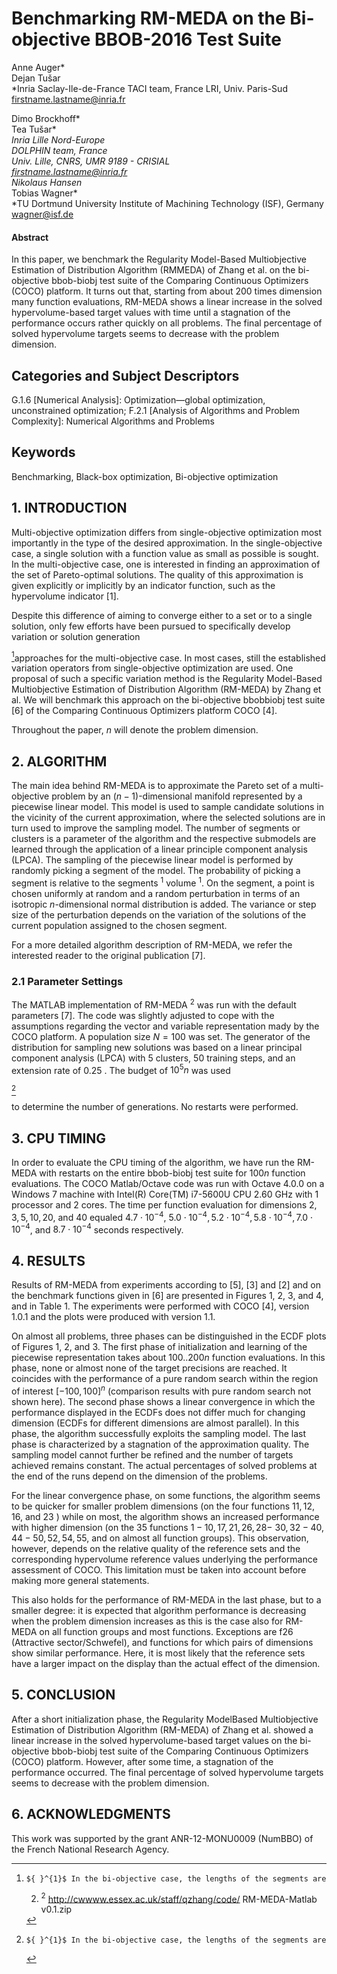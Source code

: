 # Benchmarking RM-MEDA on the Bi-objective BBOB-2016 Test Suite 

Anne Auger*<br>Dejan Tušar<br>*Inria Saclay-Ile-de-France TACI team, France LRI, Univ. Paris-Sud firstname.lastname@inria.fr

Dimo Brockhoff*<br>Tea Tušar*<br>*Inria Lille Nord-Europe<br>DOLPHIN team, France<br>Univ. Lille, CNRS, UMR 9189 - CRISIAL<br>firstname.lastname@inria.fr<br>Nikolaus Hansen*<br>Tobias Wagner*<br>*TU Dortmund University Institute of Machining Technology (ISF), Germany wagner@isf.de


#### Abstract

In this paper, we benchmark the Regularity Model-Based Multiobjective Estimation of Distribution Algorithm (RMMEDA) of Zhang et al. on the bi-objective bbob-biobj test suite of the Comparing Continuous Optimizers (COCO) platform. It turns out that, starting from about 200 times dimension many function evaluations, RM-MEDA shows a linear increase in the solved hypervolume-based target values with time until a stagnation of the performance occurs rather quickly on all problems. The final percentage of solved hypervolume targets seems to decrease with the problem dimension.


## Categories and Subject Descriptors

G.1.6 [Numerical Analysis]: Optimization—global optimization, unconstrained optimization; F.2.1 [Analysis of Algorithms and Problem Complexity]: Numerical Algorithms and Problems

## Keywords

Benchmarking, Black-box optimization, Bi-objective optimization

## 1. INTRODUCTION

Multi-objective optimization differs from single-objective optimization most importantly in the type of the desired approximation. In the single-objective case, a single solution with a function value as small as possible is sought. In the multi-objective case, one is interested in finding an approximation of the set of Pareto-optimal solutions. The quality of this approximation is given explicitly or implicitly by an indicator function, such as the hypervolume indicator [1].

Despite this difference of aiming to converge either to a set or to a single solution, only few efforts have been pursued to specifically develop variation or solution generation

[^0]approaches for the multi-objective case. In most cases, still the established variation operators from single-objective optimization are used. One proposal of such a specific variation method is the Regularity Model-Based Multiobjective Estimation of Distribution Algorithm (RM-MEDA) by Zhang et al. We will benchmark this approach on the bi-objective bbobbiobj test suite [6] of the Comparing Continuous Optimizers platform COCO [4].

Throughout the paper, $n$ will denote the problem dimension.

## 2. ALGORITHM

The main idea behind RM-MEDA is to approximate the Pareto set of a multi-objective problem by an $(n-1)$-dimensional manifold represented by a piecewise linear model. This model is used to sample candidate solutions in the vicinity of the current approximation, where the selected solutions are in turn used to improve the sampling model. The number of segments or clusters is a parameter of the algorithm and the respective submodels are learned through the application of a linear principle component analysis (LPCA). The sampling of the piecewise linear model is performed by randomly picking a segment of the model. The probability of picking a segment is relative to the segments ${ }^{1}$ volume ${ }^{1}$. On the segment, a point is chosen uniformly at random and a random perturbation in terms of an isotropic $n$-dimensional normal distribution is added. The variance or step size of the perturbation depends on the variation of the solutions of the current population assigned to the chosen segment.

For a more detailed algorithm description of RM-MEDA, we refer the interested reader to the original publication [7].

### 2.1 Parameter Settings

The MATLAB implementation of RM-MEDA ${ }^{2}$ was run with the default parameters [7]. The code was slightly adjusted to cope with the assumptions regarding the vector and variable representation mady by the COCO platform. A population size $N=100$ was set. The generator of the distribution for sampling new solutions was based on a linear principal component analysis (LPCA) with 5 clusters, 50 training steps, and an extension rate of 0.25 . The budget of $10^{5} n$ was used

[^1]
[^0]:    ${ }^{1}$ In the bi-objective case, the lengths of the segments are
    2. ${ }^{2}$ http://cwwww.essex.ac.uk/staff/qzhang/code/ RM-MEDA-Matlab v0.1.zip

[^1]:    ${ }^{1}$ In the bi-objective case, the lengths of the segments are

to determine the number of generations. No restarts were performed.

## 3. CPU TIMING

In order to evaluate the CPU timing of the algorithm, we have run the RM-MEDA with restarts on the entire bbob-biobj test suite for $100 n$ function evaluations. The COCO Matlab/Octave code was run with Octave 4.0.0 on a Windows 7 machine with Intel(R) Core(TM) i7-5600U CPU 2.60 GHz with 1 processor and 2 cores. The time per function evaluation for dimensions $2,3,5,10,20$, and 40 equaled $4.7 \cdot 10^{-4}$, $5.0 \cdot 10^{-4}, 5.2 \cdot 10^{-4}, 5.8 \cdot 10^{-4}, 7.0 \cdot 10^{-4}$, and $8.7 \cdot 10^{-4}$ seconds respectively.

## 4. RESULTS

Results of RM-MEDA from experiments according to [5], [3] and [2] and on the benchmark functions given in [6] are presented in Figures 1, 2, 3, and 4, and in Table 1. The experiments were performed with COCO [4], version 1.0.1 and the plots were produced with version 1.1.

On almost all problems, three phases can be distinguished in the ECDF plots of Figures 1, 2, and 3. The first phase of initialization and learning of the piecewise representation takes about $100 . .200 n$ function evaluations. In this phase, none or almost none of the target precisions are reached. It coincides with the performance of a pure random search within the region of interest $[-100,100]^{n}$ (comparison results with pure random search not shown here). The second phase shows a linear convergence in which the performance displayed in the ECDFs does not differ much for changing dimension (ECDFs for different dimensions are almost parallel). In this phase, the algorithm successfully exploits the sampling model. The last phase is characterized by a stagnation of the approximation quality. The sampling model cannot further be refined and the number of targets achieved remains constant. The actual percentages of solved problems at the end of the runs depend on the dimension of the problems.

For the linear convergence phase, on some functions, the algorithm seems to be quicker for smaller problem dimensions (on the four functions $11,12,16$, and 23 ) while on most, the algorithm shows an increased performance with higher dimension (on the 35 functions $1-10,17,21,26,28-$ $30,32-40,44-50,52,54,55$, and on almost all function groups). This observation, however, depends on the relative quality of the reference sets and the corresponding hypervolume reference values underlying the performance assessment of COCO. This limitation must be taken into account before making more general statements.

This also holds for the performance of RM-MEDA in the last phase, but to a smaller degree: it is expected that algorithm performance is decreasing when the problem dimension increases as this is the case also for RM-MEDA on all function groups and most functions. Exceptions are f26 (Attractive sector/Schwefel), and functions for which pairs of dimensions show similar performance. Here, it is most likely that the reference sets have a larger impact on the display than the actual effect of the dimension.

## 5. CONCLUSION

After a short initialization phase, the Regularity ModelBased Multiobjective Estimation of Distribution Algorithm
(RM-MEDA) of Zhang et al. showed a linear increase in the solved hypervolume-based target values on the bi-objective bbob-biobj test suite of the Comparing Continuous Optimizers (COCO) platform. However, after some time, a stagnation of the performance occurred. The final percentage of solved hypervolume targets seems to decrease with the problem dimension.

## 6. ACKNOWLEDGMENTS

This work was supported by the grant ANR-12-MONU0009 (NumBBO) of the French National Research Agency.
